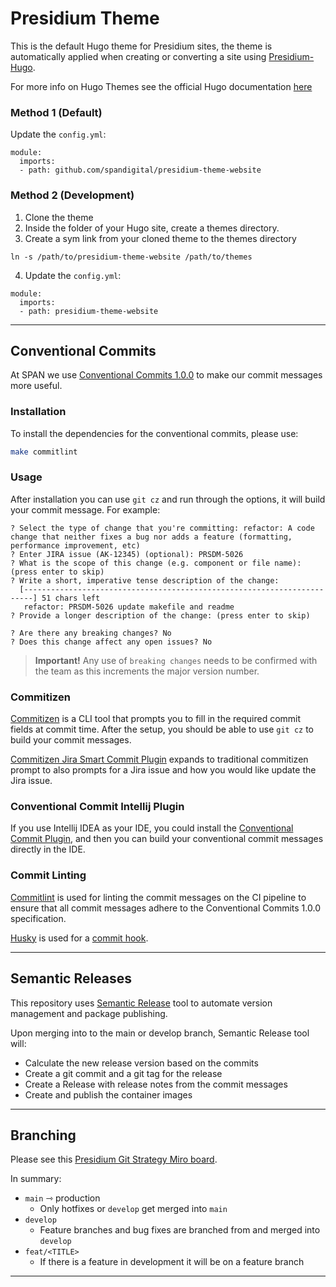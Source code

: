 # Presidium Theme

This is the default Hugo theme for Presidium sites, the theme is automatically applied when creating or converting a site using [Presidium-Hugo](https://github.com/SPANDigital/presidium-hugo). 

For more info on Hugo Themes see the official Hugo documentation [here](https://gohugo.io/hugo-modules/theme-components/) 

### Method 1 (Default)
Update the `config.yml`:
```
module:
  imports:
  - path: github.com/spandigital/presidium-theme-website
```

### Method 2 (Development)
1. Clone the theme
2. Inside the folder of your Hugo site, create a themes directory.
3. Create a sym link from your cloned theme to the themes directory
```
ln -s /path/to/presidium-theme-website /path/to/themes
```

4. Update the `config.yml`:
```
module:
  imports:
  - path: presidium-theme-website
```

---

## Conventional Commits

At SPAN we use [Conventional Commits 1.0.0](https://www.conventionalcommits.org/en/v1.0.0/) to make our commit messages more useful.

### Installation

To install the dependencies for the conventional commits, please use:
```bash
make commitlint
```

### Usage

After installation you can use `git cz` and run through the options, it will build your commit message. For example:

```
? Select the type of change that you're committing: refactor: A code change that neither fixes a bug nor adds a feature (formatting, performance improvement, etc)
? Enter JIRA issue (AK-12345) (optional): PRSDM-5026
? What is the scope of this change (e.g. component or file name): (press enter to skip) 
? Write a short, imperative tense description of the change: 
  [------------------------------------------------------------------------] 51 chars left
   refactor: PRSDM-5026 update makefile and readme
? Provide a longer description of the change: (press enter to skip)
 
? Are there any breaking changes? No
? Does this change affect any open issues? No
```

> **Important!** Any use of `breaking changes` needs to be confirmed with the team as this increments the major version number.

### Commitizen

[Commitizen](http://commitizen.github.io/cz-cli/) is a CLI tool that prompts you to fill in the required commit fields at commit time.
After the setup, you should be able to use `git cz` to build your commit messages.

[Commitizen Jira Smart Commit Plugin](https://github.com/anastariqkhan/cz-conventional-changelog-jira-smart-commits) expands to traditional
commitizen prompt to also prompts for a Jira issue and how you would like update the Jira issue. 

### Conventional Commit Intellij Plugin

If you use Intellij IDEA as your IDE, you could install the [Conventional Commit Plugin](https://plugins.jetbrains.com/plugin/13389-conventional-commit), and then
you can build your conventional commit messages directly in the IDE.

### Commit Linting

[Commitlint](https://commitlint.js.org/#/) is used for linting the commit messages on the CI pipeline to ensure that all commit messages adhere to the Conventional Commits 1.0.0 specification.

[Husky](https://typicode.github.io/husky/) is used for a [commit hook](https://commitlint.js.org/guides/local-setup.html#using-a-git-hooks-manager).

---

## Semantic Releases

This repository uses [Semantic Release](https://semantic-release.gitbook.io/semantic-release/) tool to automate version management and package publishing.

Upon merging into to the main or develop branch, Semantic Release tool will:
- Calculate the new release version based on the commits
- Create a git commit and a git tag for the release
- Create a Release with release notes from the commit messages
- Create and publish the container images

---

## Branching

Please see this [Presidium Git Strategy Miro board](https://miro.com/app/board/uXjVPK0XxiU=/).

In summary:
- `main` ⇾ production
  - Only hotfixes or `develop` get merged into `main`
- `develop`
  - Feature branches and bug fixes are branched from and merged into `develop`
- `feat/<TITLE>`
  - If there is a feature in development it will be on a feature branch

---

